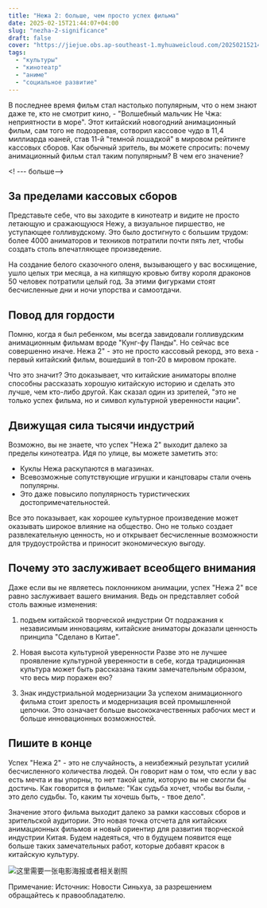 ```yaml
---
title: "Нежа 2: больше, чем просто успех фильма"
date: 2025-02-15T21:44:07+04:00
slug: "nezha-2-significance"
draft: false
cover: "https://jiejue.obs.ap-southeast-1.myhuaweicloud.com/20250215214821941.webp"
tags:
  - "культуры"
  - "кинотеатр"
  - "аниме"
  - "социальное развитие"
---
```


В последнее время фильм стал настолько популярным, что о нем знают даже те, кто не смотрит кино, - "Волшебный мальчик Не Чжа: неприятности в море". Этот китайский новогодний анимационный фильм, сам того не подозревая, сотворил кассовое чудо в 11,4 миллиарда юаней, став 11-й "темной лошадкой" в мировом рейтинге кассовых сборов. Как обычный зритель, вы можете спросить: почему анимационный фильм стал таким популярным? В чем его значение?

<! --- больше-->

## За пределами кассовых сборов

Представьте себе, что вы заходите в кинотеатр и видите не просто летающую и сражающуюся Нежу, а визуальное пиршество, не уступающее голливудскому. Это было достигнуто с большим трудом: более 4000 аниматоров и техников потратили почти пять лет, чтобы создать столь впечатляющее произведение.

На создание белого сказочного оленя, вызывающего у вас восхищение, ушло целых три месяца, а на кипящую кровью битву короля драконов 50 человек потратили целый год. За этими фигурками стоят бесчисленные дни и ночи упорства и самоотдачи.

## Повод для гордости

Помню, когда я был ребенком, мы всегда завидовали голливудским анимационным фильмам вроде "Кунг-фу Панды". Но сейчас все совершенно иначе. Нежа 2" - это не просто кассовый рекорд, это веха - первый китайский фильм, вошедший в топ-20 в мировом прокате.

Что это значит? Это доказывает, что китайские аниматоры вполне способны рассказать хорошую китайскую историю и сделать это лучше, чем кто-либо другой. Как сказал один из зрителей, "это не только успех фильма, но и символ культурной уверенности нации".

## Движущая сила тысячи индустрий ##

Возможно, вы не знаете, что успех "Нежа 2" выходит далеко за пределы кинотеатра. Идя по улице, вы можете заметить это:
- Куклы Нежа раскупаются в магазинах.
- Всевозможные сопутствующие игрушки и канцтовары стали очень популярны.
- Это даже повысило популярность туристических достопримечательностей.

Все это показывает, как хорошее культурное произведение может оказывать широкое влияние на общество. Оно не только создает развлекательную ценность, но и открывает бесчисленные возможности для трудоустройства и приносит экономическую выгоду.

## Почему это заслуживает всеобщего внимания ##

Даже если вы не являетесь поклонником анимации, успех "Нежа 2" все равно заслуживает вашего внимания. Ведь он представляет собой столь важные изменения:

1. подъем китайской творческой индустрии
От подражания к независимым инновациям, китайские аниматоры доказали ценность принципа "Сделано в Китае".

2. Новая высота культурной уверенности
Разве это не лучшее проявление культурной уверенности в себе, когда традиционная культура может быть рассказана таким замечательным образом, что весь мир поражен ею?

3. Знак индустриальной модернизации
За успехом анимационного фильма стоит зрелость и модернизация всей промышленной цепочки. Это означает больше высококачественных рабочих мест и больше инновационных возможностей.

## Пишите в конце

Успех "Нежа 2" - это не случайность, а неизбежный результат усилий бесчисленного количества людей. Он говорит нам о том, что если у вас есть мечта и вы упорны, то нет такой цели, которую вы не смогли бы достичь. Как говорится в фильме: "Как судьба хочет, чтобы вы были, - это дело судьбы. То, каким ты хочешь быть, - твое дело".

Значение этого фильма выходит далеко за рамки кассовых сборов и зрительской аудитории. Это новая точка отсчета для китайских анимационных фильмов и новый ориентир для развития творческой индустрии Китая. Будем надеяться, что в будущем появится еще больше таких замечательных работ, которые добавят красок в китайскую культуру.

![这里需要一张电影海报或者相关剧照](https://jiejue.obs.ap-southeast-1.myhuaweicloud.com/20250215215405328.webp)

Примечание: Источник: Новости Синьхуа, за разрешением обращайтесь к правообладателю.
